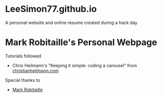 # LeeSimon77.github.io
A personal website and online resume created during a hack day

# Mark Robitaille's Personal Webpage

Tutorials followed 
* Chris Heilmann's "Keeping it simple: coding a carousel" from [christianheilmann.com](https://christianheilmann.com/2015/04/08/keeping-it-simple-coding-a-carousel/amp/)

Special thanks to
* [Mark Robitaille](https://github.com/MarkRobitaille)
